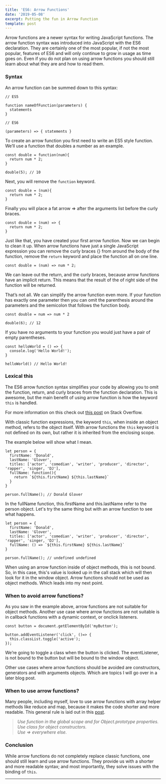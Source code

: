 ```yaml
---
title: 'ES6: Arrow Functions'
date: '2019-05-08'
excerpt: Putting the fun in Arrow Function
template: post
---
```


Arrow functions are a newer syntax for writing JavaScript functions. The arrow function syntax was introduced into JavaScript with the ES6 declaration. They are certainly one of the most popular, if not the most popular, features of ES6 and will only continue to grow in usage as time goes on. Even if you do not plan on using arrow functions you should still learn about what they are and how to read them.

### Syntax

An arrow function can be summed down to this syntax:

```
// ES5

function nameOfFunction(parameters) {
  statements
}

// ES6

(parameters) => { statements }
```

To create an arrow function you first need to write an ES5 style function. We’ll use a function that doubles a number as an example.

```
const double = function(num){
  return num * 2;
}

double(5); // 10
```

Next, you will remove the `function` keyword.

```
const double = (num){
  return num * 2;
}
```

Finally you will place a fat arrow => after the arguments list before the curly braces.

```
const double = (num) => {
  return num * 2;
}
```

Just like that, you have created your first arrow function. Now we can begin to clean it up. When arrow functions have just a single JavaScript expression you can remove the curly braces {} from around the body of the function, remove the `return` keyword and place the function all on one line.

```
const double = (num) => num * 2;
```

We can leave out the return, and the curly braces, because arrow functions have an implicit return. This means that the result of the of right side of the function will be returned.

That’s not all. We can simplify the arrow function even more. If your function has exactly one parameter then you can omit the parenthesis around the parameters and the semicolon that follows the function body.

```
const double = num => num * 2

double(6); // 12
```

If you have no arguments to your function you would just have a pair of empty parentheses.

```
const helloWorld = () => {
  console.log('Hello World!');
}

helloWorld() // Hello World!
```

### Lexical this

The ES6 arrow function syntax simplifies your code by allowing you to omit the function, return, and curly braces from the function declaration. This is awesome, but the main benefit of using arrow function is how the keyword `this` is handled.

For more information on this check out [this post](https://stackoverflow.com/questions/3127429/how-does-the-this-keyword-work) on Stack Overflow.

With classic function expressions, the keyword `this`, when inside an object method, refers to the object itself. With arrow functions the `this` keyword is not defined on its own, but rather it is inherited from the enclosing scope.

The example below will show what I mean.

```
let person = {
  firstName: 'Donald',
  lastName: 'Glover',
  titles: ['actor', 'comedian', 'writer', 'producer', 'director', 'rapper', 'singer, 'DJ'],
  fullName: function(){
    return `${this.firstName} ${this.lastName}`
  }
}

person.fullName(); // Donald Glover
```

In the fullName function, this.firstName and this.lastName refer to the person object. Let's try the same thing but with an arrow function to see what happens.

```
let person = {
  firstName: 'Donald',
  lastName: 'Glover',
  titles: ['actor', 'comedian', 'writer', 'producer', 'director', 'rapper', 'singer, 'DJ'],
  fullName: () => `${this.firstName} ${this.lastName}`
}

person.fullName(); // undefined undefined
```

When using an arrow function inside of object methods, this is not bound. So, in this case, this's value is looked up in the call stack which will then look for it in the window object. Arrow functions should not be used as object methods. Which leads into my next point.

### When to avoid arrow functions?

As you saw in the example above, arrow functions are not suitable for object methods. Another use case where arrow functions are not suitable is in callback functions with a dynamic context, or onclick listeners.

```
const button = document.getElementById('myButton');

button.addEventListener('click', ()=> {
  this.classList.toggle('active');
});
```

We’re going to toggle a class when the button is clicked. The eventListener, is not bound to the button but will be bound to the window object.

Other use cases where arrow functions should be avoided are constructors, generators and with arguments objects. Which are topics I will go over in a later blog post.

### When to use arrow functions?

Many people, including myself, love to use arrow functions with array helper methods like reduce and map, because it makes the code shorter and more readable. This general rule is laid out in this [post](https://stackoverflow.com/questions/22939130/when-should-i-use-arrow-functions-in-ecmascript-6).

> _Use function in the global scope and for Object.prototype properties.  
> Use class for object constructors.  
> Use => everywhere else._

### Conclusion

While arrow functions do not completely replace classic functions, one should still learn and use arrow functions. They provide us with a shorter and more readable syntax; and most importantly, they solve issues with the binding of `this`.

* * *

